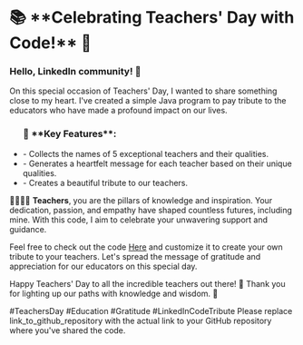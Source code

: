 <h1>📚 **Celebrating Teachers' Day with Code!** 🍎</h1>

<h3>Hello, LinkedIn community! 👋</h3>

On this special occasion of Teachers' Day, I wanted to share something close to my heart. I've created a simple Java program to pay tribute to the educators who have made a profound impact on our lives.

<ul>
    <h3>🌟 **Key Features**:</h3>
<li>- Collects the names of 5 exceptional teachers and their qualities.</li>
<li>- Generates a heartfelt message for each teacher based on their unique qualities.</li>
<li>- Creates a beautiful tribute to our teachers.</li>
</ul>

👩‍🏫👨‍🏫 **Teachers**, you are the pillars of knowledge and inspiration. Your dedication, passion, and empathy have shaped countless futures, including mine. With this code, I aim to celebrate your unwavering support and guidance.

Feel free to check out the code <a href="https://github.com/Knikcoder/Tribute_To_Teachers/ ">Here</a> and customize it to create your own tribute to your teachers. Let's spread the message of gratitude and appreciation for our educators on this special day.

Happy Teachers' Day to all the incredible teachers out there! 🎉 Thank you for lighting up our paths with knowledge and wisdom. 🙏

#TeachersDay #Education #Gratitude #LinkedInCodeTribute
Please replace link_to_github_repository with the actual link to your GitHub repository where you've shared the code.
